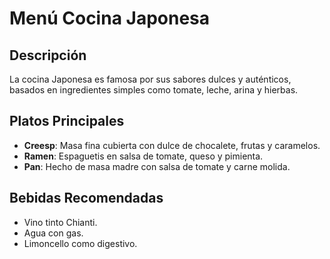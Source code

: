 # Menú Cocina Japonesa

## Descripción
La cocina Japonesa es famosa por sus sabores dulces y auténticos, basados en ingredientes simples como tomate, leche, arina y hierbas.


## Platos Principales
- **Creesp**: Masa fina cubierta con dulce de chocalete, frutas y caramelos.
- **Ramen**: Espaguetis en salsa de tomate, queso y pimienta.
- **Pan**: Hecho de masa madre con salsa de tomate y carne molida.

## Bebidas Recomendadas
- Vino tinto Chianti.
- Agua con gas.
- Limoncello como digestivo.